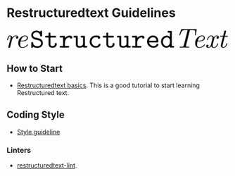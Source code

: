 # Restructuredtext Guidelines

![Restructured Text Logo](logo.png)

## How to Start

- [Restructuredtext basics](http://www.sphinx-doc.org/en/master/usage/restructuredtext/basics.html).
  This is a good tutorial to start learning Restructured text.

## Coding Style

- [Style guideline](https://developer.lsst.io/restructuredtext/style.html)

### Linters

- [restructuredtext-lint](https://github.com/twolfson/restructuredtext-lint).
